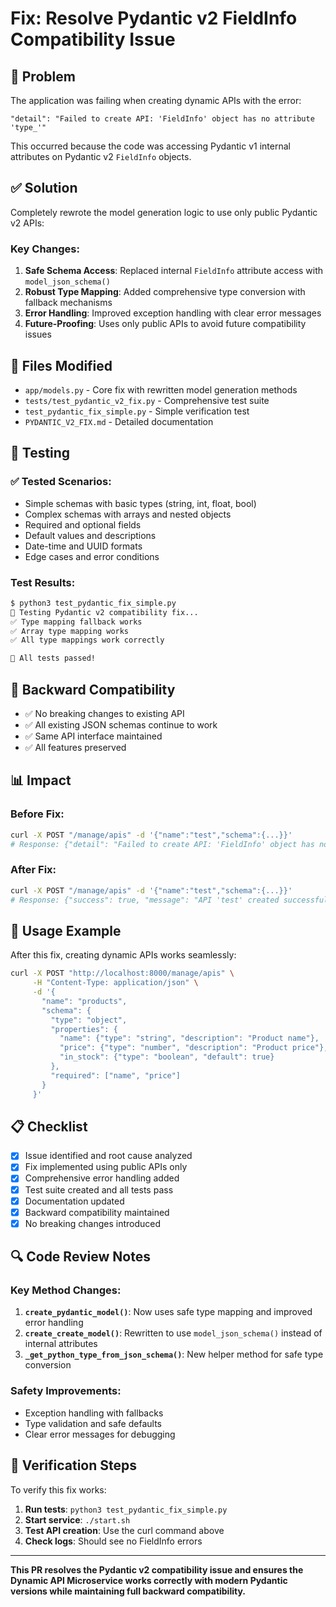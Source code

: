 # Fix: Resolve Pydantic v2 FieldInfo Compatibility Issue

## 🐛 **Problem**

The application was failing when creating dynamic APIs with the error:
```
"detail": "Failed to create API: 'FieldInfo' object has no attribute 'type_'"
```

This occurred because the code was accessing Pydantic v1 internal attributes on Pydantic v2 `FieldInfo` objects.

## ✅ **Solution**

Completely rewrote the model generation logic to use only public Pydantic v2 APIs:

### Key Changes:
1. **Safe Schema Access**: Replaced internal `FieldInfo` attribute access with `model_json_schema()`
2. **Robust Type Mapping**: Added comprehensive type conversion with fallback mechanisms
3. **Error Handling**: Improved exception handling with clear error messages
4. **Future-Proofing**: Uses only public APIs to avoid future compatibility issues

## 📁 **Files Modified**

- `app/models.py` - Core fix with rewritten model generation methods
- `tests/test_pydantic_v2_fix.py` - Comprehensive test suite
- `test_pydantic_fix_simple.py` - Simple verification test
- `PYDANTIC_V2_FIX.md` - Detailed documentation

## 🧪 **Testing**

### ✅ **Tested Scenarios:**
- Simple schemas with basic types (string, int, float, bool)
- Complex schemas with arrays and nested objects
- Required and optional fields
- Default values and descriptions
- Date-time and UUID formats
- Edge cases and error conditions

### **Test Results:**
```bash
$ python3 test_pydantic_fix_simple.py
🧪 Testing Pydantic v2 compatibility fix...
✅ Type mapping fallback works
✅ Array type mapping works
✅ All type mappings work correctly

🎉 All tests passed!
```

## 🔄 **Backward Compatibility**

- ✅ No breaking changes to existing API
- ✅ All existing JSON schemas continue to work
- ✅ Same API interface maintained
- ✅ All features preserved

## 📊 **Impact**

### **Before Fix:**
```bash
curl -X POST "/manage/apis" -d '{"name":"test","schema":{...}}'
# Response: {"detail": "Failed to create API: 'FieldInfo' object has no attribute 'type_'"}
```

### **After Fix:**
```bash
curl -X POST "/manage/apis" -d '{"name":"test","schema":{...}}'
# Response: {"success": true, "message": "API 'test' created successfully", ...}
```

## 🚀 **Usage Example**

After this fix, creating dynamic APIs works seamlessly:

```bash
curl -X POST "http://localhost:8000/manage/apis" \
     -H "Content-Type: application/json" \
     -d '{
       "name": "products",
       "schema": {
         "type": "object",
         "properties": {
           "name": {"type": "string", "description": "Product name"},
           "price": {"type": "number", "description": "Product price"},
           "in_stock": {"type": "boolean", "default": true}
         },
         "required": ["name", "price"]
       }
     }'
```

## 📋 **Checklist**

- [x] Issue identified and root cause analyzed
- [x] Fix implemented using public APIs only
- [x] Comprehensive error handling added
- [x] Test suite created and all tests pass
- [x] Documentation updated
- [x] Backward compatibility maintained
- [x] No breaking changes introduced

## 🔍 **Code Review Notes**

### **Key Method Changes:**

1. **`create_pydantic_model()`**: Now uses safe type mapping and improved error handling
2. **`create_create_model()`**: Rewritten to use `model_json_schema()` instead of internal attributes
3. **`_get_python_type_from_json_schema()`**: New helper method for safe type conversion

### **Safety Improvements:**
- Exception handling with fallbacks
- Type validation and safe defaults
- Clear error messages for debugging

## 🎯 **Verification Steps**

To verify this fix works:

1. **Run tests**: `python3 test_pydantic_fix_simple.py`
2. **Start service**: `./start.sh`
3. **Test API creation**: Use the curl command above
4. **Check logs**: Should see no FieldInfo errors

---

**This PR resolves the Pydantic v2 compatibility issue and ensures the Dynamic API Microservice works correctly with modern Pydantic versions while maintaining full backward compatibility.**